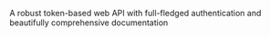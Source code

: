 A robust token-based web API with full-fledged authentication and beautifully comprehensive documentation
